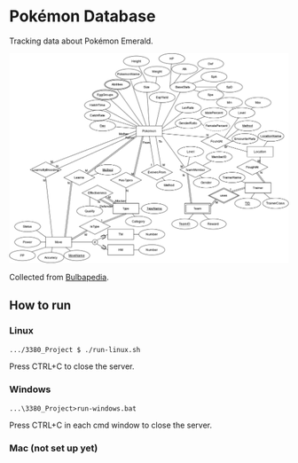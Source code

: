 # Pokémon Database

Tracking data about Pokémon Emerald.

![EER](./diagrams/EER.png)

Collected from [Bulbapedia](https://bulbapedia.bulbagarden.net/wiki/Main_Page).

## How to run
### Linux
```
.../3380_Project $ ./run-linux.sh
```
Press CTRL+C to close the server.
### Windows
```
...\3380_Project>run-windows.bat
```
Press CTRL+C in each cmd window to close the server.
### Mac (not set up yet)
